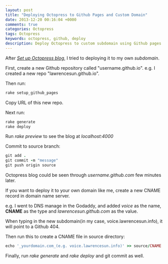 ```yaml
---
layout: post
title: "Deploying Octopress to Github Pages and Custom Domain"
date: 2013-12-20 00:16:04 +0000
comments: true
categories: Octopress
tags: Octopress
keywords: octopress, github, deploy
description: Deploy Octopress to custom subdomain using Github pages
---
```


After [_Set up Octopress blog_](/blog/2013/12/19/set-up-octopress), I tried to deploying it to my own _subdomain_. 

First, create a new Github repository called "username.github.io". e.g. I created a new repo "lawrencesun.github.io".

Then run:

``` ruby
rake setup_github_pages
```

Copy URL of this new repo.

Next run:

``` ruby
rake generate
rake deploy
```

Run _rake preview_ to see the blog at _localhost:4000_ 

Commit to source branch:

``` ruby
git add .
git commit -m "message"
git push origin source
```

Octopress blog could be seen through _username.github.com_ few minutes later.

If you want to deploy it to your own domain like me,
create a new CNAME record in domain name server.

e.g. I went to DNS manage in the Godaddy, and added _voice_ as the name, __CNAME__ as the type and _lawrencesun.github.com_ as the value.

When typing in the new subdomain(in my case, voice.lawrencesun.info), it will point to a Github 404.

Then run this to create a CNAME file in source directory:

``` ruby
echo '_yourdomain.com_(e.g. voice.lawrencesun.info)' >> source/CNAME
```  

Finally, run _rake generate_ and _rake deploy_ and git commit as well.

